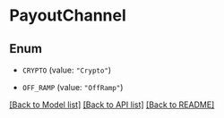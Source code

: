 # PayoutChannel

## Enum


* `CRYPTO` (value: `"Crypto"`)

* `OFF_RAMP` (value: `"OffRamp"`)


[[Back to Model list]](../README.md#documentation-for-models) [[Back to API list]](../README.md#documentation-for-api-endpoints) [[Back to README]](../README.md)


